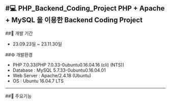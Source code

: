 #💻 PHP_Backend_Coding_Project
PHP + Apache + MySQL 을 이용한 Backend Coding Project
---

##📆 개발 기간
* 23.09.23일 ~ 23.11.30일

##⚙ 개발환경
* PHP 7.0.33(PHP 7.0.33-0ubuntu0.16.04.16 (cli) (NTS))
* Database : MySQL 5.7.33-0ubuntu0.16.04.01
* Web Server : Apache/2.4.18 (Ubuntu)
* OS : Ubuntu 16.04.7 LTS
---

##📌 주요기능


